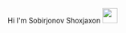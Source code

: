 Hi I'm Sobirjonov Shoxjaxon <img src="https://media0.giphy.com/media/v1.Y2lkPTc5MGI3NjExeno0dnZhdzI5bWI0M2xjcDh4a3ZseTlncXlzdXFnOTM0eHVibDMzeiZlcD12MV9pbnRlcm5hbF9naWZfYnlfaWQmY3Q9cw/gM5qFksULw54NMWyry/giphy.gif" width="30px">
